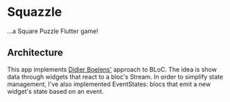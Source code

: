 # Squazzle

...a Square Puzzle Flutter game!

## Architecture

This app implements [Didier Boelens'](https://www.didierboelens.com/2018/12/reactive-programming---streams---bloc---practical-use-cases/) approach to BLoC.
The idea is show data through widgets that react to a bloc's Stream.
In order to simplify state management, I've also implemented EventStates: 
blocs that emit a new widget's state based on an event.

